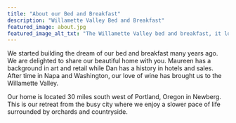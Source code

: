 ```yaml
---
title: "About our Bed and Breakfast"
description: "Willamette Valley Bed and Breakfast"
featured_image: about.jpg
featured_image_alt_txt: "The Willamette Valley bed and breakfast, it looks nice."
---
```


We started building the dream of our bed and breakfast many years ago. We are delighted to share our beautiful home with you. Maureen has a background in art and retail while Dan has a history in hotels and sales. After time in Napa and Washington, our love of wine has brought us to the Willamette Valley.

Our home is located 30 miles south west of Portland, Oregon in Newberg. This is our retreat from the busy city where we enjoy a slower pace of life surrounded by orchards and countryside.
